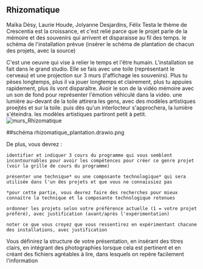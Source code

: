 ## **Rhizomatique**
Maïka Désy, Laurie Houde, Jolyanne Desjardins, Félix Testa
le thème de Crescentia est la croissance, et c'est relié parce que le projet parle de la mémoire et des souvenirs qui arrivent et disparaisse au fil des temps.
    le schéma de l'installation prévue (insérer le schéma de plantation de chacun des projets, avec la source)

C'est une oeuvre qui vise à relier le temps et l'être humain.
L'installation se fait dans le grand studio. Elle se fais avec une toile (représentant le cerveau) et une projection sur 3 murs (l'affichage les souvenirs). Plus tu pèses longtemps, plus il va jouer longtemps et clairement, plus tu appuies rapidement, plus ils vont disparaître. Avoir le son de la vidéo mémoire avec un son de fond pour représenter l'émotion véhiculé dans la vidéo. une lumière au-devant de la toile attirera les gens, avec des modèles artistiques proejtés et sur la toile. puis dès qu'un interlocteur s'approchera, la lumière s'éteindra. les modèles artistiques partiront petit à petit.
![murs_Rhizomatique](media/Rhizomatique_murs)

##schéma
rhizomatique_plantation.drawio.png

De plus, vous devrez :

    identifier et indiquer 3 cours du programme qui vous semblent incontournables pour avoir les compétences pour créer ce genre projet (voir la grille de cours du programme)

    présenter une technique* ou une composante technologique* qui sera utilisée dans l'un des projets et que vous ne connaissiez pas

    *pour cette partie, vous devrez faire des recherches pour mieux connaitre la technique et la composante technologique retenues

    ordonner les projets selon votre préférence actuelle (1 = votre projet préféré), avec justification (avant/après l'expérimentation)

    noter ce que vous croyez que vous ressentirez en expérimentant chacune des installations, avec justification

Vous définirez la structure de votre présentation, en insérant des titres clairs, en intégrant des photographies lorsque cela est pertinent et en créant des fichiers agréables à lire, dans lesquels on repère facilement l'information
